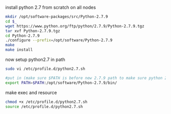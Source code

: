 install python 2.7 from scratch on all nodes
```bash
mkdir /opt/software-packages/src/Python-2.7.9
cd $_
wget https://www.python.org/ftp/python/2.7.9/Python-2.7.9.tgz
tar xvf Python-2.7.9.tgz
cd Python-2.7.9
./configure --prefix=/opt/software/Python-2.7.9
make
make install
```

now setup python2.7 in path
```bash
sudo vi /etc/profile.d/python2.7.sh

#put in (make sure $PATH is before new 2.7.9 path to make sure python 2.6 comes first ;) 
export PATH=$PATH:/opt/software/Python-2.7.9/bin/

```
make exec and resource
```bash
chmod +x /etc/profile.d/python2.7.sh 
source /etc/profile.d/python2.7.sh 
```

